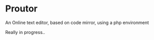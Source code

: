 Proutor
=======
An Online text editor, based on code mirror, using a php environment

Really in progress..
